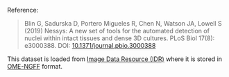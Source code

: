 Reference:

> Blin G, Sadurska D, Portero Migueles R, Chen N, Watson JA, Lowell S (2019) Nessys: A new set of tools for the automated detection of nuclei within intact tissues and dense 3D cultures. PLoS Biol 17(8): e3000388.
> DOI: [10.1371/journal.pbio.3000388](https://doi.org/10.1371/journal.pbio.3000388)

This dataset is loaded from [Image Data Resource (IDR)](https://www.openmicroscopy.org/2020/11/04/zarr-data.html) where it is stored in [OME-NGFF](/docs/data-file-types/#rasterome-zarr) format.
